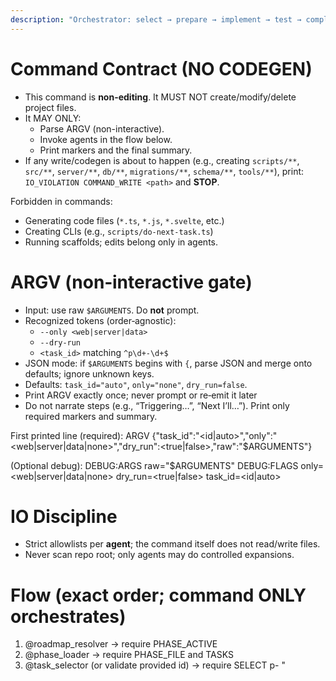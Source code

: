```yaml
---
description: "Orchestrator: select → prepare → implement → test → complete (dalton-2)"
---
```


# Command Contract (NO CODEGEN)

- This command is **non-editing**. It MUST NOT create/modify/delete project files.
- It MAY ONLY:
  - Parse ARGV (non-interactive).
  - Invoke agents in the flow below.
  - Print markers and the final summary.
- If any write/codegen is about to happen (e.g., creating `scripts/**`, `src/**`, `server/**`, `db/**`, `migrations/**`, `schema/**`, `tools/**`), print:
  `IO_VIOLATION COMMAND_WRITE <path>` and **STOP**.

Forbidden in commands:

- Generating code files (`*.ts`, `*.js`, `*.svelte`, etc.)
- Creating CLIs (e.g., `scripts/do-next-task.ts`)
- Running scaffolds; edits belong only in agents.

# ARGV (non‑interactive gate)

- Input: use raw `$ARGUMENTS`. Do **not** prompt.
- Recognized tokens (order‑agnostic):
  - `--only <web|server|data>`
  - `--dry-run`
  - `<task_id>` matching `^p\d+-\d+$`
- JSON mode: if `$ARGUMENTS` begins with `{`, parse JSON and merge onto defaults; ignore unknown keys.
- Defaults: `task_id="auto"`, `only="none"`, `dry_run=false`.
- Print ARGV exactly once; never prompt or re‑emit it later
- Do not narrate steps (e.g., “Triggering…”, “Next I’ll…”). Print only required markers and summary.

First printed line (required):
ARGV {"task_id":"<id|auto>","only":"<web|server|data|none>","dry_run":<true|false>,"raw":"$ARGUMENTS"}

(Optional debug):
DEBUG:ARGS raw="$ARGUMENTS"
DEBUG:FLAGS only=<web|server|data|none> dry_run=<true|false> task_id=<id|auto>

# IO Discipline

- Strict allowlists per **agent**; the command itself does not read/write files.
- Never scan repo root; only agents may do controlled expansions.

# Flow (exact order; command ONLY orchestrates)

1. @roadmap_resolver → require PHASE_ACTIVE <n> <path>
2. @phase_loader → require PHASE_FILE <n> <path> and TASKS <count>
3. @task_selector (or validate provided id) → require SELECT p<n>-<seq> "<title>"
   - If ARGV.task_id provided and status is `completed`: SPEC_GAP task <task_id> already completed
   - After SELECT, defensively confirm status; if completed: SPEC_GAP selected task already completed: <task_id>
   - If project-local .opencode/cache/last-completed.json equals selected id: DEBUG:last-completed <task_id>
   - **Acceptance guard:** if the selected task’s acceptance is empty → SPEC_GAP acceptance missing for <task_id> and STOP
4. @context_preparer <task_id> [only] → require FILES <n> and CACHE <fresh|stale|missing> <path>
5. If dry_run: print summary (PHASE/TASK/CACHE/ONLY) and STOP
6. @impl_surface <task_id> [only] → require CHANGED <m>
   - If it prints `CHANGED 0`, print `SPEC_GAP no changes produced` and STOP. Skip @test_surface/@complete_task on no‑op.
7. @test_surface <task_id> → require TEST pass log=./logs/test-impl.log
   - If the marker is not exactly `TEST pass ...`, print `SPEC_GAP tests failed` and STOP.
8. Set VERIFY_OK=true in project-local cache
9. @complete_task <task_id> → require COMPLETE <task_id> date=<YYYY-MM-DD>

All agents MUST also print: START <agent> flow=do-next-task phase=<n> task=<id> and DONE <agent>.

# Dry‑run

- Stops after @context_preparer. Print summary (PHASE/TASK/CACHE/ONLY) then STOP.

# Audit (optional)

- If `--audit` (out-of-band), append a single line to ./logs/run.log at agent level (not here).

# Summary (print in this exact order)

PHASE: <n> <path>
TASK: <task_id> <title>
CACHE: <fresh|stale|missing> <path>
ONLY: <web|server|data|none> # omit if none
DONE do-next-task

# Failure handling

- SPEC_GAP <which agent/marker>
- SPEC_GAP acceptance missing for <task_id>
- SPEC_GAP task <task_id> already completed
- SPEC_GAP selected task already completed: <task_id>
- IO_VIOLATION <path>
